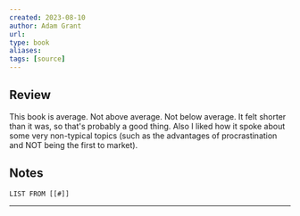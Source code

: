 ```yaml
---
created: 2023-08-10
author: Adam Grant
url: 
type: book
aliases: 
tags: [source]
---
```

## Review
This book is average. Not above average. Not below average. It felt shorter than it was, so that's probably a good thing. Also I liked how it spoke about some very non-typical topics (such as the advantages of procrastination and NOT being the first to market).

## Notes
```dataview
LIST FROM [[#]]
```

---